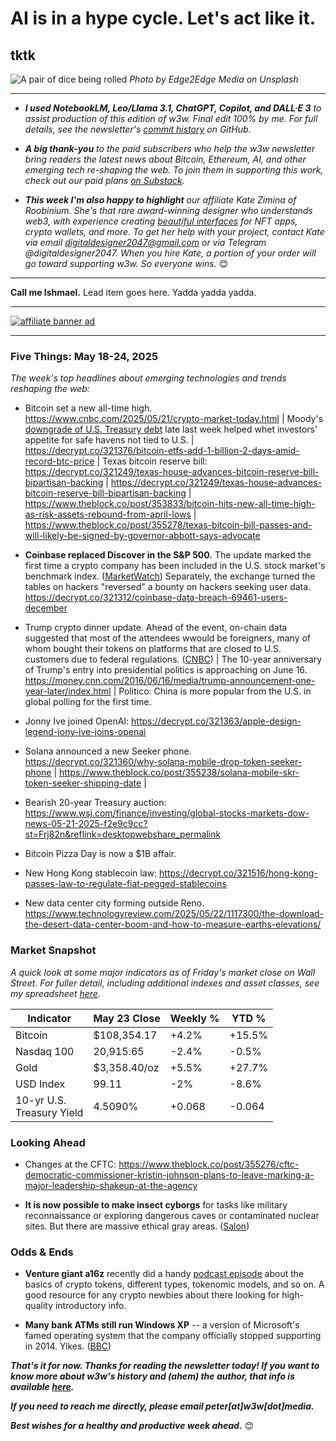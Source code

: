 # AI is in a hype cycle. Let's act like it.
## tktk

![A pair of dice being rolled](https://images.unsplash.com/photo-1605870445919-838d190e8e1b?q=80&w=3272&auto=format&fit=crop&ixlib=rb-4.1.0&ixid=M3wxMjA3fDB8MHxwaG90by1wYWdlfHx8fGVufDB8fHx8fA%3D%3D)
*Photo by Edge2Edge Media on Unsplash*

<hr>

- _**I used NotebookLM, Leo/Llama 3.1, ChatGPT, Copilot, and DALL·E 3** to assist production of this edition of w3w. Final edit 100% by me. For full details, see the newsletter's [commit history](https://github.com/peteramckay/w3wnewsletter/commits) on GitHub._ <!-- Edit listed AIs as needed before final publication. -->

- _**A big thank-you** to the paid subscribers who help the w3w newsletter bring readers the latest news about Bitcoin, Ethereum, AI, and other emerging tech re-shaping the web. To join them in supporting this work, check out our paid plans [on Substack](https://w3wnews.substack.com/subscribe)._

- _**This week I'm also happy to highlight** our affiliate Kate Zimina of Roobinium. She's that rare award-winning designer who understands web3, with experience creating [beautiful interfaces](https://dribbble.com/roobinium) for NFT apps, crypto wallets, and more. To get her help with your project, contact Kate via email digitaldesigner2047@gmail.com or via Telegram @digitaldesigner2047. When you hire Kate, a portion of your order will go toward supporting w3w. So everyone wins._ 😊

<hr>

**Call me Ishmael.** Lead item goes here. Yadda yadda yadda.

<!--

- Riff on Ive/OpenAI partnership + ER doc's post in Salon about embracing more uncertainty and probabilistic thinking, including regarding AI: https://www.salon.com/2025/05/20/dont-fight-uncertainty--embrace-it/


- WSJ coverage of the new partnership: https://www.wsj.com/tech/ai/what-sam-altman-told-openai-about-the-secret-device-hes-making-with-jony-ive-f1384005?st=ZAip6R&reflink=desktopwebshare_permalink


-->


 <hr>

 [![affiliate banner ad](https://w3w.news/img/affiliate-kz-letter.png)](
 https://dribbble.com/roobinium)

 <hr>

### Five Things: May 18-24, 2025

*The week's top headlines about emerging technologies and trends reshaping the web:*

- Bitcoin set a new all-time high. https://www.cnbc.com/2025/05/21/crypto-market-today.html | Moody's [downgrade of U.S. Treasury debt](https://www.cnbc.com/2025/05/16/moodys-downgrades-united-states-credit-rating-on-increase-in-government-debt.html) late last week helped whet investors' appetite for safe havens not tied to U.S. | https://decrypt.co/321376/bitcoin-etfs-add-1-billion-2-days-amid-record-btc-price | Texas bitcoin reserve bill: https://decrypt.co/321249/texas-house-advances-bitcoin-reserve-bill-bipartisan-backing | https://decrypt.co/321249/texas-house-advances-bitcoin-reserve-bill-bipartisan-backing | https://www.theblock.co/post/353833/bitcoin-hits-new-all-time-high-as-risk-assets-rebound-from-april-lows | https://www.theblock.co/post/355278/texas-bitcoin-bill-passes-and-will-likely-be-signed-by-governor-abbott-says-advocate

- **Coinbase replaced Discover in the S&P 500.** The update marked the first time a crypto company has been included in the U.S. stock market's benchmark index. ([MarketWatch](https://www.marketwatch.com/story/the-wait-is-over-coinbase-is-finally-joining-the-s-p-500-index-e004630b)) <!-- Need a new link --> Separately, the exchange turned the tables on hackers  "reversed" a bounty on hackers seeking user data. https://decrypt.co/321312/coinbase-data-breach-69461-users-december

- Trump crypto dinner update. <!-- Link TK after Thursday event --> Ahead of the event, on-chain data suggested that most of the attendees wwould be foreigners, many of whom bought their tokens on platforms that are closed to U.S. customers due to federal regulations. ([CNBC](https://www.cnbc.com/2025/05/18/trump-coin-dinner-to-include-mostly-non-americans-based-on-top-holders.html)) | The 10-year anniversary of Trump's entry into presidential politics is approaching on June 16. https://money.cnn.com/2016/06/16/media/trump-announcement-one-year-later/index.html | Politico: China is more popular from the U.S. in global polling for the first time.

- Jonny Ive joined OpenAI: https://decrypt.co/321363/apple-design-legend-jony-ive-joins-openai

- Solana announced a new Seeker phone. https://decrypt.co/321360/why-solana-mobile-drop-token-seeker-phone | https://www.theblock.co/post/355238/solana-mobile-skr-token-seeker-shipping-date |

- Bearish 20-year Treasury auction: https://www.wsj.com/finance/investing/global-stocks-markets-dow-news-05-21-2025-f2e9c9cc?st=Frj82n&reflink=desktopwebshare_permalink

- Bitcoin Pizza Day is now a $1B affair. <!-- Link TK -->

- New Hong Kong stablecoin law: https://decrypt.co/321516/hong-kong-passes-law-to-regulate-fiat-pegged-stablecoins

- New data center city forming outside Reno. https://www.technologyreview.com/2025/05/22/1117300/the-download-the-desert-data-center-boom-and-how-to-measure-earths-elevations/

### Market Snapshot

*A quick look at some major indicators as of Friday's market close on Wall Street. For fuller detail, including additional indexes and asset classes, see my spreadsheet [here](https://docs.google.com/spreadsheets/d/11XuSerOv1DG7vFWAkwoXehOe4G4xDMm6LSNL7SAL4vA/edit?usp=sharing).*

| Indicator     | May 23 Close         |  Weekly %     |  YTD %       
| ------------- | ------------- | ------------- | ------------- |
| Bitcoin       | $108,354.17 | +4.2% | +15.5% |
| Nasdaq 100       | 20,915.65 | -2.4% | -0.5% |
| Gold          | $3,358.40/oz | +5.5% | +27.7% |
| USD Index     | 99.11 | -2% | -8.6% |
| 10-yr U.S.<br> Treasury Yield | 4.5090% | +0.068 | -0.064 |


### Looking Ahead

- Changes at the CFTC: https://www.theblock.co/post/355276/cftc-democratic-commissioner-kristin-johnson-plans-to-leave-marking-a-major-leadership-shakeup-at-the-agency


- **It is now possible to make insect cyborgs** for tasks like military reconnaissance or exploring dangerous caves or contaminated nuclear sites. But there are massive ethical gray areas. ([Salon](https://www.salon.com/2025/05/13/we-can-turn-bugs-into-flying-crawling-robocops-does-that-mean-we-should/))

### Odds & Ends

- **Venture giant a16z** recently did a handy [podcast episode](https://web3-with-a16z.simplecast.com/episodes/token-guide-crypto-JUFDm_Sn) about the basics of crypto tokens, different types, tokenomic models, and so on. A good resource for any crypto newbies about there looking for high-quality introductory info.

- **Many bank ATMs still run Windows XP** -- a version of Microsoft's famed operating system that the company officially stopped supporting in 2014. Yikes. ([BBC](https://www.bbc.com/future/article/20250516-the-people-stuck-using-ancient-windows-computers))

_**That's it for now. Thanks for reading the newsletter today! If you want to know more about w3w's history and (ahem) the author, that info is available [here](https://w3wnews.substack.com/about).**_

_**If you need to reach me directly, please email peter[at]w3w[dot]media.**_

_**Best wishes for a healthy and productive week ahead.**_ 😊
